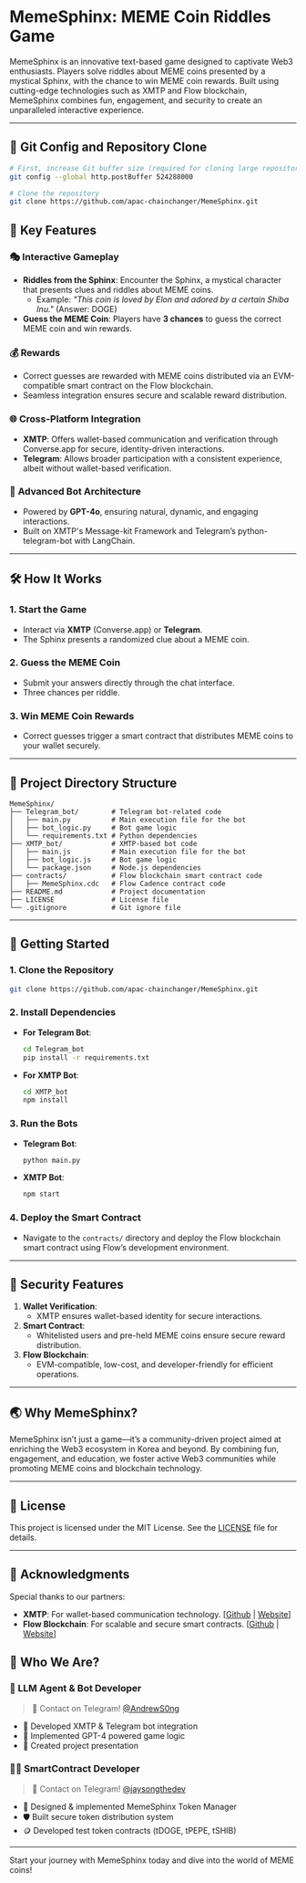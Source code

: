 # MemeSphinx: MEME Coin Riddles Game

MemeSphinx is an innovative text-based game designed to captivate Web3 enthusiasts. Players solve riddles about MEME coins presented by a mystical Sphinx, with the chance to win MEME coin rewards. Built using cutting-edge technologies such as XMTP and Flow blockchain, MemeSphinx combines fun, engagement, and security to create an unparalleled interactive experience.

---

## 🚀 Git Config and Repository Clone

```bash
# First, increase Git buffer size (required for cloning large repositories)
git config --global http.postBuffer 524288000

# Clone the repository
git clone https://github.com/apac-chainchanger/MemeSphinx.git
```

## 🌟 Key Features

### 🎭 **Interactive Gameplay**

- **Riddles from the Sphinx**: Encounter the Sphinx, a mystical character that presents clues and riddles about MEME coins.
  - Example: _"This coin is loved by Elon and adored by a certain Shiba Inu."_ (Answer: DOGE)
- **Guess the MEME Coin**: Players have **3 chances** to guess the correct MEME coin and win rewards.

### 💰 **Rewards**

- Correct guesses are rewarded with MEME coins distributed via an EVM-compatible smart contract on the Flow blockchain.
- Seamless integration ensures secure and scalable reward distribution.

### 🌐 **Cross-Platform Integration**

- **XMTP**: Offers wallet-based communication and verification through Converse.app for secure, identity-driven interactions.
- **Telegram**: Allows broader participation with a consistent experience, albeit without wallet-based verification.

### 🤖 **Advanced Bot Architecture**

- Powered by **GPT-4o**, ensuring natural, dynamic, and engaging interactions.
- Built on XMTP's Message-kit Framework and Telegram’s python-telegram-bot with LangChain.

---

## 🛠️ **How It Works**

### 1. **Start the Game**

- Interact via **XMTP** (Converse.app) or **Telegram**.
- The Sphinx presents a randomized clue about a MEME coin.

### 2. **Guess the MEME Coin**

- Submit your answers directly through the chat interface.
- Three chances per riddle.

### 3. **Win MEME Coin Rewards**

- Correct guesses trigger a smart contract that distributes MEME coins to your wallet securely.

---

## 📂 **Project Directory Structure**

```plaintext
MemeSphinx/
├── Telegram_bot/        # Telegram bot-related code
│   ├── main.py          # Main execution file for the bot
│   ├── bot_logic.py     # Bot game logic
│   └── requirements.txt # Python dependencies
├── XMTP_bot/            # XMTP-based bot code
│   ├── main.js          # Main execution file for the bot
│   ├── bot_logic.js     # Bot game logic
│   └── package.json     # Node.js dependencies
├── contracts/           # Flow blockchain smart contract code
│   ├── MemeSphinx.cdc   # Flow Cadence contract code
├── README.md            # Project documentation
├── LICENSE              # License file
└── .gitignore           # Git ignore file
```

---

## 🚀 **Getting Started**

### **1. Clone the Repository**

```bash
git clone https://github.com/apac-chainchanger/MemeSphinx.git
```

### **2. Install Dependencies**

- **For Telegram Bot**:
  ```bash
  cd Telegram_bot
  pip install -r requirements.txt
  ```
- **For XMTP Bot**:
  ```bash
  cd XMTP_bot
  npm install
  ```

### **3. Run the Bots**

- **Telegram Bot**:
  ```bash
  python main.py
  ```
- **XMTP Bot**:
  ```bash
  npm start
  ```

### **4. Deploy the Smart Contract**

- Navigate to the `contracts/` directory and deploy the Flow blockchain smart contract using Flow’s development environment.

---

## 🔐 **Security Features**

1. **Wallet Verification**:
   - XMTP ensures wallet-based identity for secure interactions.
2. **Smart Contract**:
   - Whitelisted users and pre-held MEME coins ensure secure reward distribution.
3. **Flow Blockchain**:
   - EVM-compatible, low-cost, and developer-friendly for efficient operations.

---

## 🌏 **Why MemeSphinx?**

MemeSphinx isn’t just a game—it’s a community-driven project aimed at enriching the Web3 ecosystem in Korea and beyond. By combining fun, engagement, and education, we foster active Web3 communities while promoting MEME coins and blockchain technology.

---

## 📄 **License**

This project is licensed under the MIT License. See the [LICENSE](./LICENSE) file for details.

---

## 🤝 **Acknowledgments**

Special thanks to our partners:

- **XMTP**: For wallet-based communication technology. [[Github](https://github.com/xmtp) | [Website](https://xmtp.org/)]
- **Flow Blockchain**: For scalable and secure smart contracts. [[Github](https://github.com/onflow) | [Website](https://flow.com
)]

## 👥 Who We Are?

### 🤖 LLM Agent & Bot Developer
> 💬 Contact on Telegram! [@AndrewS0ng](https://t.me/AndrewS0ng)
* 🔌 Developed XMTP & Telegram bot integration
* 🧠 Implemented GPT-4 powered game logic
* 🎤 Created project presentation

### 👨‍💻 SmartContract Developer
> 💬 Contact on Telegram! [@jaysongthedev](https://t.me/jaysongthedev)
* 🔧 Designed & implemented MemeSphinx Token Manager
* 🛡️ Built secure token distribution system
* 🪙 Developed test token contracts (tDOGE, tPEPE, tSHIB)

---
Start your journey with MemeSphinx today and dive into the world of MEME coins!
